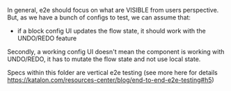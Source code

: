 In general, e2e should focus on what are VISIBLE from users perspective.
But, as we have a bunch of configs to test, we can assume that:
- if a block config UI updates the flow state, it should work with the UNDO/REDO feature

Secondly, a working config UI doesn't mean the component is working with UNDO/REDO, it has to mutate the flow state and not use local state.

Specs within this folder are vertical e2e testing (see more here for details https://katalon.com/resources-center/blog/end-to-end-e2e-testing#h5)
